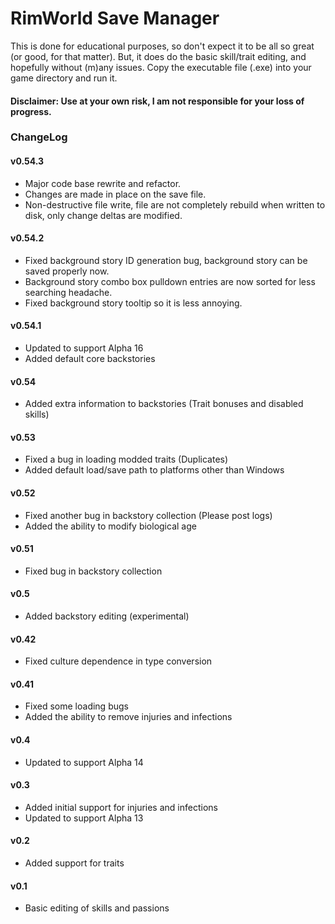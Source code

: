 # RimWorld Save Manager #

This is done for educational purposes, so don't expect it to be all so great (or good, for that matter).
But, it does do the basic skill/trait editing, and hopefully without (m)any issues.
Copy the executable file (.exe) into your game directory and run it.

#### Disclaimer: Use at your own risk, I am not responsible for your loss of progress. ####

### ChangeLog ###
#### v0.54.3 ####
* Major code base rewrite and refactor.
* Changes are made in place on the save file.
* Non-destructive file write, file are not completely rebuild when written to disk, only change deltas are modified.
#### v0.54.2 ####
* Fixed background story ID generation bug, background story can be saved properly now.
* Background story combo box pulldown entries are now sorted for less searching headache.
* Fixed background story tooltip so it is less annoying.
#### v0.54.1 ####
* Updated to support Alpha 16
* Added default core backstories
#### v0.54 ####
* Added extra information to backstories (Trait bonuses and disabled skills)
#### v0.53 ####
* Fixed a bug in loading modded traits (Duplicates)
* Added default load/save path to platforms other than Windows
#### v0.52 ####
* Fixed another bug in backstory collection (Please post logs)
* Added the ability to modify biological age
#### v0.51 ####
* Fixed bug in backstory collection
#### v0.5 ####
* Added backstory editing (experimental)
#### v0.42 ####
* Fixed culture dependence in type conversion
#### v0.41 ####
* Fixed some loading bugs
* Added the ability to remove injuries and infections
#### v0.4 ####
* Updated to support Alpha 14
#### v0.3 ####
* Added initial support for injuries and infections
* Updated to support Alpha 13
#### v0.2 ####
* Added support for traits
#### v0.1 ####
* Basic editing of skills and passions